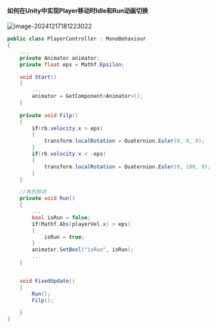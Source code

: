 #### 如何在Unity中实现Player移动时Idle和Run动画切换

![image-20241217181223022](C:\Users\goodboy\AppData\Roaming\Typora\typora-user-images\image-20241217181223022.png)



```c#
public class PlayerController : MonoBehaviour
{
	...
    private Animator animator;
    private float eps = Mathf.Epsilon;

    void Start()
    {
		...
        animator = GetComponent<Animator>();
    }
    
    private void Filp()
    {
        if(rb.velocity.x > eps)
        {
            transform.localRotation = Quaternion.Euler(0, 0, 0);
        }
        if(rb.velocity.x < -eps)
        {
            transform.localRotation = Quaternion.Euler(0, 180, 0);
        }
    }

    //角色移动
    private void Run()
    {
		...
        bool isRun = false;
        if(Mathf.Abs(playerVel.x) > eps)
        {
            isRun = true;
        }
        animator.SetBool("isRun", isRun);
 		...
    }


    void FixedUpdate()
    {
        Run();
        Filp();

    }
}
```

